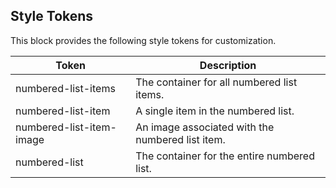 ## Style Tokens

This block provides the following style tokens for customization.

| **Token**                | **Description**                                  |
| ------------------------ | ------------------------------------------------ |
| numbered-list-items      | The container for all numbered list items.       |
| numbered-list-item       | A single item in the numbered list.              |
| numbered-list-item-image | An image associated with the numbered list item. |
| numbered-list            | The container for the entire numbered list.      |
